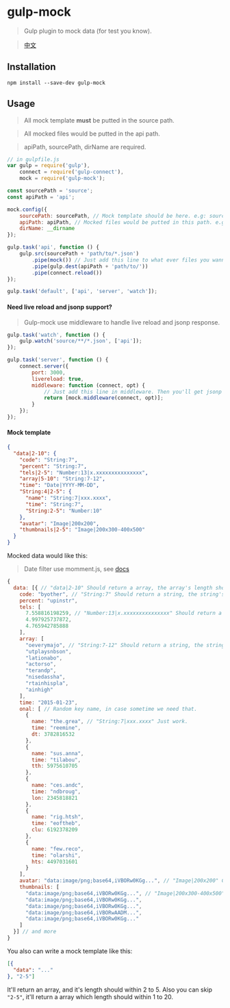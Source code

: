 gulp-mock
===
> Gulp plugin to mock data (for test you know).

> [中文](https://github.com/DaniloShan/gulp-mock/wiki)

## Installation

```text
npm install --save-dev gulp-mock
```

## Usage

> All mock template **must** be putted in the source path.

> All mocked files would be putted in the api path.

> apiPath, sourcePath, dirName are required.

```js
// in gulpfile.js
var gulp = require('gulp'),
    connect = require('gulp-connect'),
    mock = require('gulp-mock');

const sourcePath = 'source';
const apiPath = 'api';

mock.config({
    sourcePath: sourcePath, // Mock template should be here. e.g: source/path/to/foo.json
    apiPath: apiPath, // Mocked files would be putted in this path. e.g: api/path/to/foo.json
    dirName: __dirname
});

gulp.task('api', function () {
    gulp.src(sourcePath + 'path/to/*.json')
        .pipe(mock()) // Just add this line to what ever files you wanna mocked.
        .pipe(gulp.dest(apiPath + 'path/to/'))
        .pipe(connect.reload())
});

gulp.task('default', ['api', 'server', 'watch']);
```
#### Need live reload and jsonp support?

> Gulp-mock use middleware to handle live reload and jsonp response.

```js
gulp.task('watch', function () {
    gulp.watch('source/**/*.json', ['api']);
});

gulp.task('server', function () {
    connect.server({
        port: 3000,
        livereload: true,
        middleware: function (connect, opt) {
            // Just add this line in middleware. Then you'll get jsonp support and live load.
            return [mock.middleware(connect, opt)];
        }
    });
});
```

#### Mock template

```json
{
  "data|2-10": {
    "code": "String:7",
    "percent": "String:7",
    "tels|2-5": "Number:13|x.xxxxxxxxxxxxxxx",
    "array|5-10": "String:7-12",
    "time": "Date|YYYY-MM-DD",
    "String:4|2-5": {
      "name": "String:7|xxx.xxxx",
      "time": "String:7",
      "String:2-5": "Number:10"
    },
    "avatar": "Image|200x200",
    "thumbnails|2-5": "Image|200x300-400x500"
  }
}
```
Mocked data would like this:
> Date filter use momment.js, see [docs](http://momentjs.com/docs/)
```js
{
  data: [{ // "data|2-10" Should return a array, the array's length should within 2 to 10
    code: "byother", // "String:7" Should return a string, the string's length should equal to 7.
    percent: "upinstr",
    tels: [
      7.558816198259, // "Number:13|x.xxxxxxxxxxxxxxx" Should return a number and transformed like 'x.xxxxxxxxxxxxxxx'.
      4.997925737872,
      4.765942785888
    ],
    array: [
      "oeverymajo", // "String:7-12" Should return a string, the string's length should within 7 to 12.
      "utplaysnbson",
      "lationabo",
      "actorso",
      "terandp",
      "nisedassha",
      "rtainhispla",
      "ainhigh"
    ],
    time: "2015-01-23",
    onal: [ // Random key name, in case sometime we need that.
      {
        name: "the.grea", // "String:7|xxx.xxxx" Just work.
        time: "reemine",
        dt: 3782816532
      },
      {
        name: "sus.anna",
        time: "tilabou",
        tth: 5975610705
      },
      {
        name: "ces.andc",
        time: "ndbroug",
        lon: 2345818821
      },
      {
        name: "rig.htsh",
        time: "eoftheb",
        clu: 6192378209
      },
      {
        name: "few.reco",
        time: "olarshi",
        hts: 4497031601
      }
    ],
    avatar: "data:image/png;base64,iVBORw0KGg...", // "Image|200x200" Canvas Image, with 200px width and 200px height.
    thumbnails: [
      "data:image/png;base64,iVBORw0KGg...", // "Image|200x300-400x500" Canvas Image, with 200px to 300px  width and 400px to 500px height.
      "data:image/png;base64,iVBORw0KGg...",
      "data:image/png;base64,iVBORw0KGg...",
      "data:image/png;base64,iVBORwAADM...",
      "data:image/png;base64,iVBORw0KGg..."
    ]
  }] // and more
}
```

You also can write a mock template like this:
```json
[{
  "data": "..."
}, "2-5"]
```
It'll return an array, and it's length should within 2 to 5.
Also you can skip `"2-5"`, it'll return a array which length should within 1 to 20.
